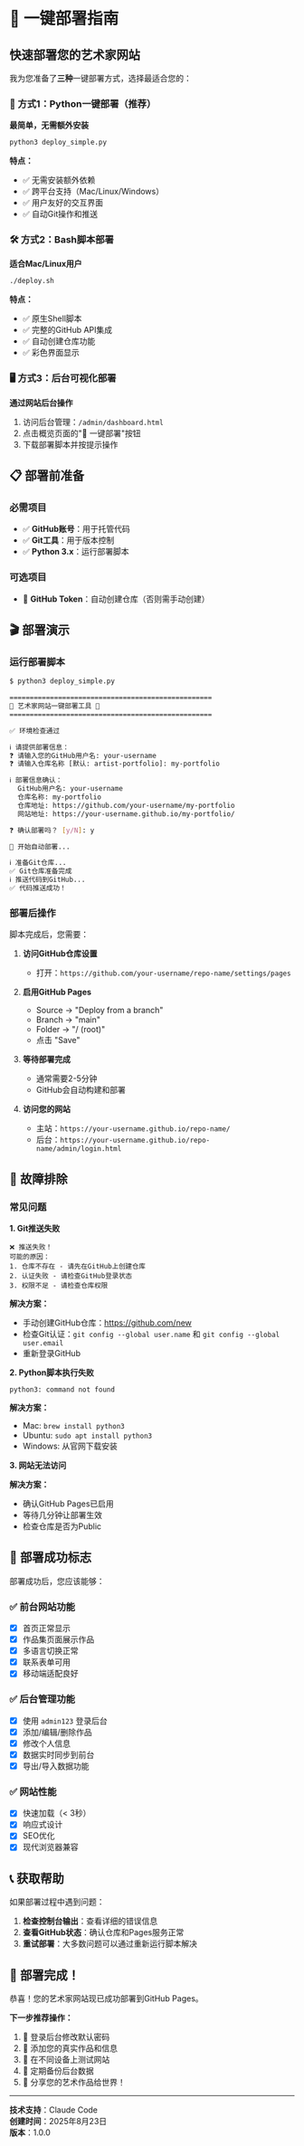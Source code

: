 # 🚀 一键部署指南

## 快速部署您的艺术家网站

我为您准备了**三种**一键部署方式，选择最适合您的：

### 🎯 方式1：Python一键部署（推荐）

**最简单，无需额外安装**

```bash
python3 deploy_simple.py
```

**特点：**
- ✅ 无需安装额外依赖
- ✅ 跨平台支持（Mac/Linux/Windows）
- ✅ 用户友好的交互界面
- ✅ 自动Git操作和推送

### 🛠️ 方式2：Bash脚本部署

**适合Mac/Linux用户**

```bash
./deploy.sh
```

**特点：**
- ✅ 原生Shell脚本
- ✅ 完整的GitHub API集成
- ✅ 自动创建仓库功能
- ✅ 彩色界面显示

### 🖥️ 方式3：后台可视化部署

**通过网站后台操作**

1. 访问后台管理：`/admin/dashboard.html`
2. 点击概览页面的"🚀 一键部署"按钮
3. 下载部署脚本并按提示操作

## 📋 部署前准备

### 必需项目
- ✅ **GitHub账号**：用于托管代码
- ✅ **Git工具**：用于版本控制
- ✅ **Python 3.x**：运行部署脚本

### 可选项目
- 🔑 **GitHub Token**：自动创建仓库（否则需手动创建）

## 🎬 部署演示

### 运行部署脚本
```bash
$ python3 deploy_simple.py

==================================================
🚀 艺术家网站一键部署工具 🎨
==================================================

✅ 环境检查通过

ℹ️ 请提供部署信息：
❓ 请输入您的GitHub用户名: your-username
❓ 请输入仓库名称 [默认: artist-portfolio]: my-portfolio

ℹ️ 部署信息确认：
  GitHub用户名: your-username
  仓库名称: my-portfolio
  仓库地址: https://github.com/your-username/my-portfolio
  网站地址: https://your-username.github.io/my-portfolio/

❓ 确认部署吗？ [y/N]: y

🚀 开始自动部署...

ℹ️ 准备Git仓库...
✅ Git仓库准备完成
ℹ️ 推送代码到GitHub...
✅ 代码推送成功！
```

### 部署后操作
脚本完成后，您需要：

1. **访问GitHub仓库设置**
   - 打开：`https://github.com/your-username/repo-name/settings/pages`

2. **启用GitHub Pages**
   - Source → "Deploy from a branch"
   - Branch → "main"
   - Folder → "/ (root)"
   - 点击 "Save"

3. **等待部署完成**
   - 通常需要2-5分钟
   - GitHub会自动构建和部署

4. **访问您的网站**
   - 主站：`https://your-username.github.io/repo-name/`
   - 后台：`https://your-username.github.io/repo-name/admin/login.html`

## 🔧 故障排除

### 常见问题

**1. Git推送失败**
```
❌ 推送失败！
可能的原因：
1. 仓库不存在 - 请先在GitHub上创建仓库
2. 认证失败 - 请检查GitHub登录状态  
3. 权限不足 - 请检查仓库权限
```

**解决方案：**
- 手动创建GitHub仓库：https://github.com/new
- 检查Git认证：`git config --global user.name` 和 `git config --global user.email`
- 重新登录GitHub

**2. Python脚本执行失败**
```
python3: command not found
```

**解决方案：**
- Mac: `brew install python3`
- Ubuntu: `sudo apt install python3`
- Windows: 从官网下载安装

**3. 网站无法访问**

**解决方案：**
- 确认GitHub Pages已启用
- 等待几分钟让部署生效
- 检查仓库是否为Public

## 🎯 部署成功标志

部署成功后，您应该能够：

### ✅ 前台网站功能
- [x] 首页正常显示
- [x] 作品集页面展示作品
- [x] 多语言切换正常
- [x] 联系表单可用
- [x] 移动端适配良好

### ✅ 后台管理功能  
- [x] 使用 `admin123` 登录后台
- [x] 添加/编辑/删除作品
- [x] 修改个人信息
- [x] 数据实时同步到前台
- [x] 导出/导入数据功能

### ✅ 网站性能
- [x] 快速加载（< 3秒）
- [x] 响应式设计
- [x] SEO优化
- [x] 现代浏览器兼容

## 📞 获取帮助

如果部署过程中遇到问题：

1. **检查控制台输出**：查看详细的错误信息
2. **查看GitHub状态**：确认仓库和Pages服务正常
3. **重试部署**：大多数问题可以通过重新运行脚本解决

## 🎉 部署完成！

恭喜！您的艺术家网站现已成功部署到GitHub Pages。

**下一步推荐操作：**
1. 🔐 登录后台修改默认密码
2. 🎨 添加您的真实作品和信息  
3. 📱 在不同设备上测试网站
4. 🔄 定期备份后台数据
5. 🌟 分享您的艺术作品给世界！

---

**技术支持**：Claude Code  
**创建时间**：2025年8月23日  
**版本**：1.0.0